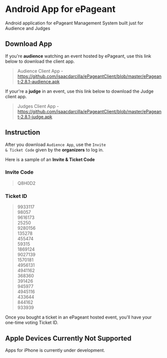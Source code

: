 # Android App for ePageant
Android application for ePageant Management System built just for Audience and Judges

## Download App 

If you're **audience** watching an event hosted by ePageant, use this link below to download the client app.

> Audience Client App - https://github.com/isaacdarcilla/ePageantClient/blob/master/ePageant-2.8.1-audience.apk 

If your're a **judge** in an event, use this link below to download the Judge client app.

> Judges Client App   - https://github.com/isaacdarcilla/ePageantClient/blob/master/ePageant-2.8.1-judge.apk

## Instruction

After you download <code>Audience App</code>, use the <code>Invite & Ticket Code</code> given by the **organizers** to log in.

Here is a sample of an **Invite & Ticket Code**

### Invite Code ###
> Q8H0D2

### Ticket ID ###
> 9933117<br>
> 98057<br>
> 9616173<br>
> 25250<br>
> 9280156<br>
> 135278<br>
> 455474<br>
> 59315<br>
> 1869124<br>
> 9027139<br>
> 1570181<br>
> 4956131<br>
> 4941162<br>
> 368360<br>
> 391426<br>
> 945977<br>
> 4945116<br>
> 433644<br>
> 844162<br>
> 933939<br>

Once you bought a ticket in an ePageant hosted event, you'll have your one-time voting Ticket ID.

## Apple Devices Currently Not Supported ##

Apps for iPhone is currently under development.
